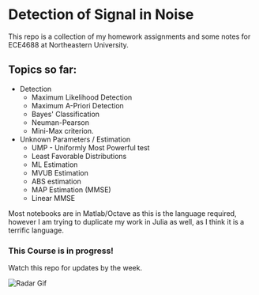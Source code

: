 # Detection of Signal in Noise

This repo is a collection of my homework assignments and some notes for ECE4688 at Northeastern University.

## Topics so far: 
+ Detection
	+ Maximum Likelihood Detection 
	+ Maximum A-Priori Detection
	+ Bayes' Classification
	+ Neuman-Pearson 
	+ Mini-Max criterion.
+ Unknown Parameters / Estimation
	+ UMP - Uniformly Most Powerful test
	+ Least Favorable Distributions
	+ ML Estimation
	+ MVUB Estimation
	+ ABS estimation
	+ MAP Estimation (MMSE)
	+ Linear MMSE

Most notebooks are in Matlab/Octave as this is the language required, however I am trying to duplicate my work in Julia as well, as I think it is a terrific language.

### This Course is in progress!
Watch this repo for updates by the week.

![Radar Gif](https://i.gifer.com/7jof.gif)
